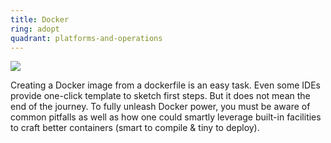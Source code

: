 ```yaml
---
title: Docker
ring: adopt
quadrant: platforms-and-operations
---
```


[![](https://img.shields.io/badge/docker_as_build_agent-0c7cba?logo=gitbook&logoColor=000&style=flat)](https://archicionado.com/p/docker-as-build-agent/)

Creating a Docker image from a dockerfile is an easy task. Even some IDEs provide one-click template to sketch first steps. But it does not mean the end of the journey. To fully unleash Docker power, you must be aware of common pitfalls as well as how one could smartly leverage built-in facilities to craft better containers (smart to compile & tiny to deploy).